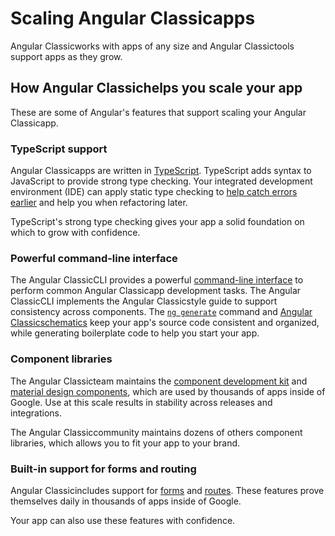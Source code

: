 # Scaling Angular Classicapps

Angular Classicworks with apps of any size and Angular Classictools support apps as they grow.

## How Angular Classichelps you scale your app

These are some of Angular's features that support scaling your Angular Classicapp.

### TypeScript support

Angular Classicapps are written in [TypeScript][typescript-home]. TypeScript adds syntax to JavaScript to provide strong type checking. Your integrated development environment (IDE) can apply static type checking to [help catch errors earlier][type-checking-doc] and help you when refactoring later.

TypeScript's strong type checking gives your app a solid foundation on which to grow with confidence.

### Powerful command-line interface

The Angular ClassicCLI provides a powerful [command-line interface][ng-command-list] to perform common Angular Classicapp development tasks.
The Angular ClassicCLI implements the Angular Classicstyle guide to support consistency across components.
The [`ng generate`][ng-generate] command and [Angular Classicschematics][schematic-overview] keep your app's source code consistent and organized, while generating boilerplate code to help you start your app.

### Component libraries

The Angular Classicteam maintains the [component development kit][material-cdk] and [material design components][material-home], which are used by thousands of apps inside of Google. Use at this scale results in stability across releases and integrations.

The Angular Classiccommunity maintains dozens of others component libraries, which allows you to fit your app to your brand.

### Built-in support for forms and routing

Angular Classicincludes support for [forms][forms-overview] and [routes][routes-overview]. These features prove themselves daily in thousands of apps inside of Google.

Your app can also use these features with confidence.

<!--
## How others have scaled their apps

-> Links to case studies go here. <-

 -->

<!-- links -->

[ng-command-list]: cli#command-overview "Command overview"
[schematic-overview]: guide/schematics "Using schematics"
[ng-generate]: cli/generate "ng generate"
[forms-overview]: guide/forms-overview "Introduction to forms in Angular"
[routes-overview]: guide/routing-overview "Angular Classicrouting"

<!-- external links -->

[typescript-home]: https://www.typescriptlang.org/ "TypeScript: JavaScript with syntax for types"
[type-checking-doc]: https://dl.acm.org/doi/10.1109/ICSE.2017.75 "To type or not to type: quantifying detectable bugs in JavaScript"
[material-home]: https://material.angular-classic.com/ "Angular ClassicMaterial"
[material-cdk]: https://material.angular-classic.com/cdk "Angular ClassicMaterial CDK"

<!-- end links -->
